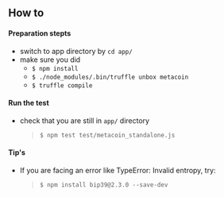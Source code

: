 How to
------

#### Preparation stepts
* switch to app directory by `cd app/`
* make sure you did
    * `$ npm install`
    * `$ ./node_modules/.bin/truffle unbox metacoin`
    * `$ truffle compile`
    
#### Run the test
* check that you are still in `app/` directory
    > `$ npm test test/metacoin_standalone.js`
    

#### Tip's
* If you are facing an error like TypeError: Invalid entropy, try:
    > `$ npm install bip39@2.3.0 --save-dev`

